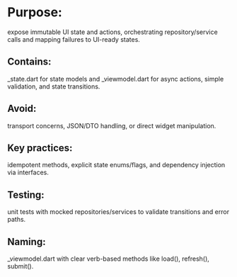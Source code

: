 # Purpose:
expose immutable UI state and actions, orchestrating repository/service calls and mapping failures to UI-ready states.

## Contains:
<feature>_state.dart for state models and <feature>_viewmodel.dart for async actions, simple validation, and state transitions.

## Avoid:
transport concerns, JSON/DTO handling, or direct widget manipulation.

## Key practices:
idempotent methods, explicit state enums/flags, and dependency injection via interfaces.

## Testing:
unit tests with mocked repositories/services to validate transitions and error paths.

## Naming:
<feature>_viewmodel.dart with clear verb-based methods like load(), refresh(), submit().